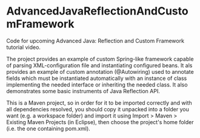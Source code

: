 # AdvancedJavaReflectionAndCustomFramework

Code for upcoming Advanced Java: Reflection and Custom Framework tutorial video.

The project provides an example of custom Spring-like framework capable of parsing XML-configuration file and instantiating 
configured beans. It als provides an example of custom annotation (@Autowiring) used to annotate fields which must be instantiated
automatically with an instance of class implementing the needed interface or inheriting the needed class. It also demonstrates some
basic instruments of Java Reflection API.

This is a Maven project, so in order for it to be imported correctly and with all dependencies resolved, you should copy it unpacked into a folder you want (e.g. a workspace folder) and import it using Import > Maven > Existing Maven Projects (in Eclipse), then choose the project's home folder (i.e. the one containing pom.xml).
